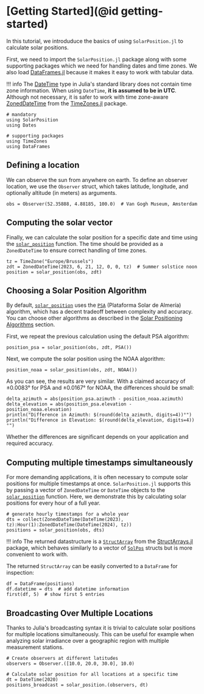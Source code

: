 # [Getting Started](@id getting-started)

In this tutorial, we introduduce the basics of using `SolarPosition.jl` to calculate solar
positions.

First, we need to import the `SolarPosition.jl` package along with some supporting
packages which we need for handling dates and time zones. We also load
[DataFrames.jl](https://dataframes.juliadata.org/stable/) because it makes it easy to
work with tabular data.

!!! info
    The [DateTime](https://docs.julialang.org/en/v1/stdlib/Dates/#Dates.DateTime) type in
    Julia's standard library does not contain time zone information. When using
    `DateTime`, **it is assumed to be in UTC**. Although not necessary, it is safer to
    work with time zone-aware [ZonedDateTime](https://juliatime.github.io/TimeZones.jl/stable/api-public/#ZonedDateTime) from the [TimeZones.jl](https://github.com/JuliaTime/TimeZones.jl)
    package.

```@example getting-started
# mandatory
using SolarPosition
using Dates

# supporting packages
using TimeZones
using DataFrames
```

## Defining a location

We can observe the sun from anywhere on earth. To define an observer location, we use
the `Observer` struct, which takes latitude, longitude, and optionally altitude
(in meters) as arguments.

```@example getting-started
obs = Observer(52.35888, 4.88185, 100.0)  # Van Gogh Museum, Amsterdam
```

## Computing the solar vector

Finally, we can calculate the solar position for a specific date and time using the
[`solar_position`](@ref) function. The time should be provided as a `ZonedDateTime` to ensure
correct handling of time zones.

```@example getting-started
tz = TimeZone("Europe/Brussels")
zdt = ZonedDateTime(2023, 6, 21, 12, 0, 0, tz)  # Summer solstice noon
position = solar_position(obs, zdt)
```

## Choosing a Solar Position Algorithm

By default, [`solar_position`](@ref) uses the [`PSA`](@ref) (Plataforma Solar de
Almería) algorithm, which has a decent tradeoff between complexity and accuracy. You
can choose other algorithms as described in the [Solar Positioning Algorithms](../positioning.md)
section.

First, we repeat the previous calculation using the default PSA algorithm:

```@example getting-started
position_psa = solar_position(obs, zdt, PSA())
```

Next, we compute the solar position using the NOAA algorithm:

```@example getting-started
position_noaa = solar_position(obs, zdt, NOAA())
```

As you can see, the results are very similar. With a claimed accuracy of ±0.0083° for
PSA and ±0.0167° for NOAA, the differences should be small:

```@example getting-started
delta_azimuth = abs(position_psa.azimuth - position_noaa.azimuth)
delta_elevation = abs(position_psa.elevation - position_noaa.elevation)
println("Difference in Azimuth: $(round(delta_azimuth, digits=4))°")
println("Difference in Elevation: $(round(delta_elevation, digits=4))°")
```

Whether the differences are significant depends on your application and required
accuracy.

## Computing multiple timestamps simultaneously

For more demanding applications, it is often necessary to compute solar positions for
multiple timestamps at once. `SolarPosition.jl` supports this by passing a vector of
`ZonedDateTime` or `DateTime` objects to the [`solar_position`](@ref) function. Here, we
demonstrate this by calculating solar positions for every hour of a full year.

```@example getting-started
# generate hourly timestamps for a whole year
dts = collect(ZonedDateTime(DateTime(2023), tz):Hour(1):ZonedDateTime(DateTime(2024), tz))
positions = solar_position(obs, dts)
```

!!! info
    The returned datastructure is a [`StructArray`](https://juliaarrays.github.io/StructArrays.jl/stable/reference/#StructArrays.StructArray) from the [StructArrays.jl](https://github.com/JuliaArrays/StructArrays.jl)
    package, which behaves similarly to a vector of [`SolPos`](@ref)  structs but is
    more convenient to work with.

The returned `StructArray` can be easily converted to a `DataFrame` for inspection:

```@example getting-started
df = DataFrame(positions)
df.datetime = dts  # add datetime information
first(df, 5)  # show first 5 entries
```

## Broadcasting Over Multiple Locations

Thanks to Julia's broadcasting syntax it is trivial to calculate solar positions for
multiple locations simultaneously. This can be useful for example when analyzing solar
irradiance over a geographic region with multiple measurement stations.

```@example getting-started
# Create observers at different latitudes
observers = Observer.([10.0, 20.0, 30.0], 10.0)

# Calculate solar position for all locations at a specific time
dt = DateTime(2020)
positions_broadcast = solar_position.(observers, dt)
```

